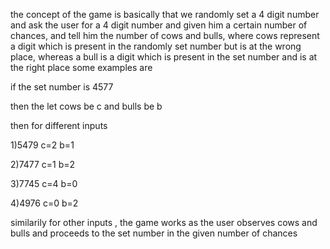 the concept of the game is basically that we randomly set a 4 digit number and ask the user for a 4 digit number and given him
a certain number of chances, and tell him the number of cows and bulls, where cows represent a digit which is present in the 
randomly set number but is at the wrong place, whereas a bull is a digit which is present in the set number and is at the right place
some examples are

if the set number is 4577

then the let cows be c and bulls be  b

then for different inputs

1)5479 c=2 b=1

2)7477 c=1 b=2

3)7745 c=4 b=0

4)4976 c=0 b=2


similarily for other inputs , the game works as the user observes cows and bulls and proceeds to the set number in the given number
of chances
